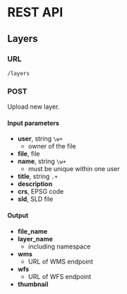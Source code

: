 # REST API

## Layers
### URL
`/layers`
### POST
Upload new layer.

#### Input parameters
- **user**, string `\w+`
   - owner of the file
- **file**, file
- **name**, string `\w+`
   - must be unique within one user
- **title**, string `.+`
- **description**
- **crs**, EPSG code
- **sld**, SLD file

#### Output
- **file_name**
- **layer_name**
   - including namespace
- **wms**
   - URL of WMS endpoint
- **wfs**
   - URL of WFS endpoint
- **thumbnail**
